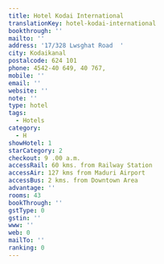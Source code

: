 ```yaml
---
title: Hotel Kodai International
translationKey: hotel-kodai-international
bookthrough: ''
mailto: ''
address: '17/328 Lwsghat Road  '
city: Kodaikanal
postalcode: 624 101
phone: 4542-40 649, 40 767,
mobile: ''
email: ''
website: ''
note: ''
type: hotel
tags:
  - Hotels
category:
  - H
showHotel: 1
starCategory: 2
checkout: 9 .00 a.m.
accessRail: 60 kms. from Railway Station
accessAir: 127 kms from Maduri Airport
accessBus: 2 kms. from Downtown Area
advantage: ''
rooms: 43
bookThrough: ''
gstType: 0
gstin: ''
www: ''
web: 0
mailTo: ''
ranking: 0
---
```







